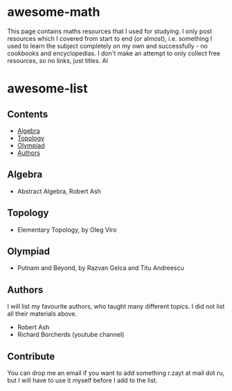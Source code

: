# awesome-math
This page contains maths resources that I used for studying. I only post resources which I covered from start to end (or almost), i.e. something I used to learn the subject completely on my own and successfully - no cookbooks and encyclopedias. I don't make an attempt to only collect free resources, so no links, just titles. Al

# awesome-list


## Contents

- [Algebra](#algebra)
- [Topology](#topology)
- [Olympiad](#olympiad)
- [Authors](#authors)

## Algebra

- Abstract Algebra, Robert Ash

## Topology

- Elementary Topology, by Oleg Viro

## Olympiad
- Putnam and Beyond, by Razvan Gelca and Titu Andreescu

## Authors
I will list my favourite authors, who taught many different topics. I did not list all their materials above.
- Robert Ash
- Richard Borcherds (youtube channel)

## Contribute

You can drop me an email if you want to add something r.zayt at mail dot ru, but I will have to use it myself before I add to the list.
